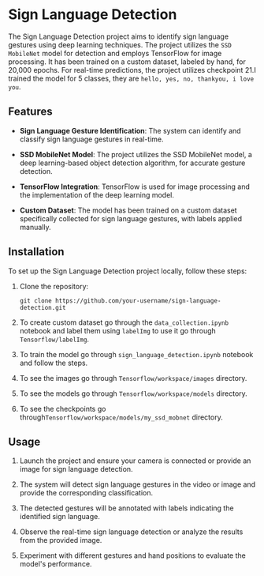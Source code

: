 # Sign Language Detection

The Sign Language Detection project aims to identify sign language gestures using deep learning techniques. The project utilizes the `SSD MobileNet` model for detection and employs TensorFlow for image processing. It has been trained on a custom dataset, labeled by hand, for 20,000 epochs. For real-time predictions, the project utilizes checkpoint 21.I trained the model for 5 classes, they are `hello, yes, no, thankyou, i love you`.

## Features

- **Sign Language Gesture Identification**: The system can identify and classify sign language gestures in real-time.

- **SSD MobileNet Model**: The project utilizes the SSD MobileNet model, a deep learning-based object detection algorithm, for accurate gesture detection.

- **TensorFlow Integration**: TensorFlow is used for image processing and the implementation of the deep learning model.

- **Custom Dataset**: The model has been trained on a custom dataset specifically collected for sign language gestures, with labels applied manually.

## Installation

To set up the Sign Language Detection project locally, follow these steps:

1. Clone the repository:

   ```shell
   git clone https://github.com/your-username/sign-language-detection.git
2. To create custom dataset go through the `data_collection.ipynb` notebook and label them using `labelImg` to use it go through `Tensorflow/labelImg`.
3. To train the model go through `sign_language_detection.ipynb` notebook and follow the steps.
4. To see the images go through `Tensorflow/workspace/images` directory.
5. To see the models go through `Tensorflow/workspace/models` directory.
6. To see the checkpoints go through`Tensorflow/workspace/models/my_ssd_mobnet` directory.
## Usage
1. Launch the project and ensure your camera is connected or provide an image for sign language detection.

2. The system will detect sign language gestures in the video or image and provide the corresponding classification.

3. The detected gestures will be annotated with labels indicating the identified sign language.

4. Observe the real-time sign language detection or analyze the results from the provided image.

5. Experiment with different gestures and hand positions to evaluate the model's performance.
